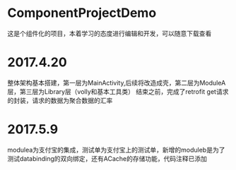 # ComponentProjectDemo
这是个组件化的项目，本着学习的态度进行编辑和开发，可以随意下载查看

# 2017.4.20 
整体架构基本搭建，第一层为MainActivity,后续将改造成壳，第二层为ModuleA层，第三层为Library层（volly和基本工具类）
结束之前，完成了retrofit get请求的封装，请求的数据为聚合数据的汇率

# 2017.5.9
modulea为支付宝的集成，测试单为支付宝上的测试单，新增的moduleb是为了测试databinding的双向绑定，还有ACache的存储功能，代码注释已添加
